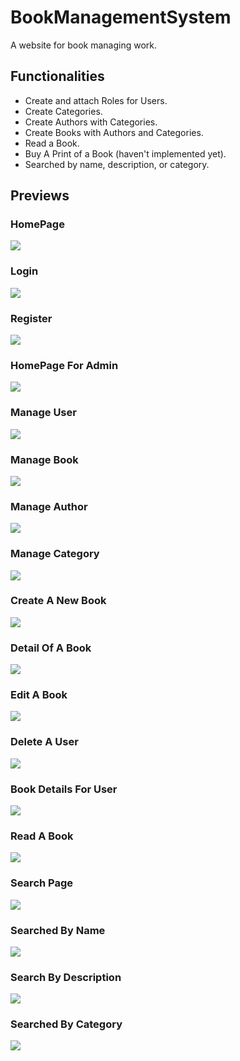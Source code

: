 # BookManagementSystem
A website for book managing work.
## Functionalities
- Create and attach Roles for Users.
- Create Categories.
- Create Authors with Categories.
- Create Books with Authors and Categories.
- Read a Book.
- Buy A Print of a Book (haven't implemented yet).
- Searched by name, description, or category.
## Previews
### HomePage
![](Previews/HomePage.png)
### Login
![](Previews/Login.png)
### Register
![](Previews/Register.png)
### HomePage For Admin
![](Previews/HomePageAdmin.png)
### Manage User
![](Previews/ManageUser.png)
### Manage Book
![](Previews/ManageBook.png)
### Manage Author
![](Previews/ManageAuthor.png)
### Manage Category
![](Previews/ManageCategory.png)
### Create A New Book
![](Previews/CreateNewBook.png)
### Detail Of A Book 
 ![](Previews/BookDetail.png)
### Edit A Book
 ![](Previews/BookEdit.png)
### Delete A User
 ![](Previews/DeleteUser.png)
### Book Details For User 
 ![](Previews/BookDetailForUser.png)
### Read A Book
 ![](Previews/Read.png)
### Search Page
 ![](Previews/SearchPage.png)
### Searched By Name
![](Previews/Search.png)
 ### Search By Description
![](Previews/Search(2).png)
### Searched By Category
![](Previews/SearchCategory.png)
